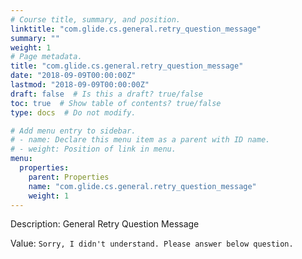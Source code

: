 ```yaml
---
# Course title, summary, and position.
linktitle: "com.glide.cs.general.retry_question_message"
summary: ""
weight: 1
# Page metadata.
title: "com.glide.cs.general.retry_question_message"
date: "2018-09-09T00:00:00Z"
lastmod: "2018-09-09T00:00:00Z"
draft: false  # Is this a draft? true/false
toc: true  # Show table of contents? true/false
type: docs  # Do not modify.

# Add menu entry to sidebar.
# - name: Declare this menu item as a parent with ID name.
# - weight: Position of link in menu.
menu:
  properties:
    parent: Properties
    name: "com.glide.cs.general.retry_question_message"
    weight: 1
---
```


Description: General Retry Question Message


Value: `Sorry, I didn't understand. Please answer below question.`